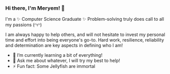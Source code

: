 ### Hi there, I'm Meryem! 👋
I'm a ✨ Computer Science Graduate ✨
Problem-solving truly does call to all my passions (◜▿◝)

I am always happy to help others, and will not hesitate to invest my personal time 
and effort into being everyone's go-to. 
Hard work, resilience, reliability and determination are key aspects in defining who I am!

- 🌱 I’m currently learning a bit of everything!
- 💬 Ask me about whatever, I will try my best to help!
- ⚡ Fun fact: Some Jellyfish are immortal

